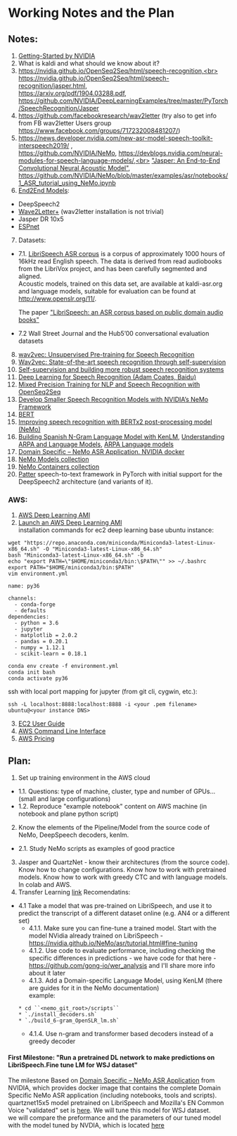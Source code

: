 # Working Notes and the Plan

## Notes:
1. [Getting-Started by NVIDIA](https://nvidia.github.io/OpenSeq2Seq/html/speech-recognition#getting-started)
2. What is kaldi and what should we know about it?
3. https://nvidia.github.io/OpenSeq2Seq/html/speech-recognition,<br> 
https://nvidia.github.io/OpenSeq2Seq/html/speech-recognition/jasper.html, <br>
https://arxiv.org/pdf/1904.03288.pdf, <br>
https://github.com/NVIDIA/DeepLearningExamples/tree/master/PyTorch/SpeechRecognition/Jasper
4. https://github.com/facebookresearch/wav2letter (try also to get info from FB wav2letter Users group https://www.facebook.com/groups/717232008481207/)
5. https://news.developer.nvidia.com/new-asr-model-speech-toolkit-interspeech2019/ ,<br>https://github.com/NVIDIA/NeMo, https://devblogs.nvidia.com/neural-modules-for-speech-language-models/,<br> 
["Jasper: An End-to-End Convolutional Neural Acoustic Model"](https://arxiv.org/pdf/1904.03288.pdf),<br> https://github.com/NVIDIA/NeMo/blob/master/examples/asr/notebooks/1_ASR_tutorial_using_NeMo.ipynb
6. [End2End Models](https://nvidia.github.io/OpenSeq2Seq/html/speech-recognition):
* DeepSpeech2
* [Wave2Letter+](https://github.com/facebookresearch/wav2letter) (wav2letter installation is not trivial)
* Jasper DR 10x5
* [ESPnet](https://github.com/espnet/espnet)
7. Datasets:
* 7.1. [LibriSpeech ASR corpus](http://www.openslr.org/12) is a corpus of approximately 1000 hours of 16kHz read English speech. 
The data is derived from read audiobooks from the LibriVox project, and has been carefully segmented and aligned.<br>
Acoustic models, trained on this data set, are available at kaldi-asr.org and language models, suitable for evaluation can be found at http://www.openslr.org/11/.

    The paper ["LibriSpeech: an ASR corpus based on public domain audio books"](http://www.danielpovey.com/files/2015_icassp_librispeech.pdf)

* 7.2 Wall Street Journal and the Hub5’00 conversational evaluation datasets

8. [wav2vec: Unsupervised Pre-training for Speech Recognition](https://research.fb.com/publications/wav2vec-unsupervised-pre-training-for-speech-recognition/)
9. [Wav2vec: State-of-the-art speech recognition through self-supervision](https://ai.facebook.com/blog/wav2vec-state-of-the-art-speech-recognition-through-self-supervision/)
10. [Self-supervision and building more robust speech recognition systems](https://ai.facebook.com/blog/self-supervision-and-building-more-robust-speech-recognition-systems/)
11. [Deep Learning for Speech Recognition (Adam Coates, Baidu)](https://www.youtube.com/watch?v=g-sndkf7mCs&t=937s)
12. [Mixed Precision Training for NLP and Speech Recognition with OpenSeq2Seq](https://devblogs.nvidia.com/mixed-precision-nlp-speech-openseq2seq/?fbclid=IwAR3liPZgoBM5lboHFiA4uNxE6YWOCblFal-odajiBN5SdMOAz7eIhWFHHLM)
13. [Develop Smaller Speech Recognition Models with NVIDIA’s NeMo Framework](https://devblogs.nvidia.com/develop-smaller-speech-recognition-models-with-nvidias-nemo-framework/)
14. [BERT](https://github.com/google-research/bert)
15. [Improving speech recognition with BERTx2 post-processing model (NeMo)](https://nvidia.github.io/NeMo/nlp/asr-improvement.html)
16. [Building Spanish N-Gram Language Model with KenLM](https://yidatao.github.io/2017-05-31/kenlm-ngram/), [Understanding ARPA and Language Models](https://medium.com/@canadaduane/understanding-arpa-and-language-models-115d6cbc3893), [ARPA Language models](https://cmusphinx.github.io/wiki/arpaformat/)
17. [Domain Specific – NeMo ASR Application. NVIDIA docker](https://ngc.nvidia.com/catalog/containers/nvidia:nemo_asr_app_img)
18. [NeMo Models collection](https://ngc.nvidia.com/catalog/models?orderBy=modifiedDESC&query=nemo&quickFilter=models&filters=)
19. [NeMo Containers collection](https://ngc.nvidia.com/catalog/containers?orderBy=modifiedDESC&pageNumber=0&query=nemo&quickFilter=containers&filters=)
20. [Patter](https://github.com/ryanleary/patter) speech-to-text framework in PyTorch with initial support for the DeepSpeech2 architecture (and variants of it).


### AWS:
1. [AWS Deep Learning AMI](https://docs.aws.amazon.com/dlami/latest/devguide/what-is-dlami.html)
2. [Launch an AWS Deep Learning AMI](https://aws.amazon.com/getting-started/tutorials/get-started-dlami/)<br>
installation commands for ec2 deep learning base ubuntu instance:
```
wget "https://repo.anaconda.com/miniconda/Miniconda3-latest-Linux-x86_64.sh" -O "Miniconda3-latest-Linux-x86_64.sh"
bash "Miniconda3-latest-Linux-x86_64.sh" -b
echo "export PATH=\"$HOME/miniconda3/bin:\$PATH\"" >> ~/.bashrc
export PATH="$HOME/miniconda3/bin:$PATH"
vim environment.yml

name: py36

channels:
  - conda-forge
  - defaults
dependencies:
  - python = 3.6
  - jupyter
  - matplotlib = 2.0.2
  - pandas = 0.20.1
  - numpy = 1.12.1
  - scikit-learn = 0.18.1
  
conda env create -f environment.yml
conda init bash
conda activate py36
```
ssh with local port mapping for jupyter (from git cli, cygwin, etc.):
```
ssh -L localhost:8888:localhost:8888 -i <your .pem filename> ubuntu@<your instance DNS>
```

3. [EC2 User Guide](https://docs.aws.amazon.com/AWSEC2/latest/UserGuide/concepts.html)
4. [AWS Command Line Interface](https://docs.aws.amazon.com/cli/latest/userguide/cli-chap-welcome.html)
5. [AWS Pricing](https://aws.amazon.com/ec2/pricing/)

## Plan:
1. Set up training environment in the AWS cloud 
  * 1.1. Questions: type of machine, cluster, type and number of GPUs... (small and large configurations)
  * 1.2. Reproduce "example notebook" content on AWS machine (in notebook and plane python script)
2. Know the elements of the Pipeline/Model from the source code of NeMo, DeepSpeech decoders, kenlm.
  * 2.1. Study NeMo scripts as examples of good practice 
3. Jasper and QuartzNet - know their architectures (from the source code). Know how to change configurations. Know how to work with pretrained models. Know how to work with greedy CTC and with language models. In colab and AWS.  
4. Transfer Learning [link](https://devblogs.nvidia.com/how-to-build-domain-specific-automatic-speech-recognition-models-on-gpus/)
Recomendatins:
  * 4.1 Take a model that was pre-trained on LibriSpeech, and use it to predict the transcript of a different dataset online (e.g. AN4 or a different set)
      * 4.1.1. Make sure you can fine-tune a trained model. Start with the model NVidia already trained on LibriSpeech - https://nvidia.github.io/NeMo/asr/tutorial.html#fine-tuning 
      * 4.1.2. Use code to evaluate performance, including checking the specific differences in predictions - we have code for that here -  https://github.com/gong-io/wer_analysis and I'll share more info about it later
      * 4.1.3. Add a Domain-specific Language Model, using KenLM (there are guides for it in the NeMo documentation)<br>
      example:
      ```
      * cd ``<nemo_git_root>/scripts``
      * `./install_decoders.sh`
      * `./build_6-gram_OpenSLR_lm.sh`
      ```
      * 4.1.4. Use n-gram and transformer based decoders instead of a greedy decoder

#### First Milestone: "Run a pretrained DL network to make predictions on LibriSpeech.Fine tune LM for WSJ dataset"

The milestone Based on [Domain Specific – NeMo ASR Application](https://ngc.nvidia.com/catalog/containers/nvidia:nemo_asr_app_img) from NVIDIA, which provides docker image that contains the complete Domain Specific NeMo ASR application (including notebooks, tools and scripts). <br>
quartznet15x5 model pretrained on LibriSpeech and Mozilla's EN Common Voice "validated" set is [here](https://ngc.nvidia.com/catalog/models/nvidia:quartznet15x5). We will tune this model for WSJ dataset.<br>
we will compare the preformance and the parameters of our tuned model with the model tuned by NVDIA, which is located [here](https://ngc.nvidia.com/catalog/models/nvidia:wsj_quartznet_15x5)
